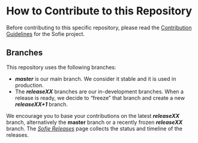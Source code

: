 # How to Contribute to this Repository

Before contributing to this specific repository, please read the [Contribution Guidelines](https://nrkno.github.io/sofie-core/docs/for-developers/contribution-guidelines) for the Sofie project.


## Branches
This repository uses the following branches:

* **_master_** is our main branch. We consider it stable and it is used in production.
* The **_releaseXX_** branches are our in-development branches. When a release is ready, we decide to “freeze” that branch and create a new **_releaseXX+1_** branch.

We encourage you to base your contributions on the latest **_releaseXX_** branch, alternatively the **master** branch or a recently frozen **_releaseXX_** branch. The [_Sofie Releases_](https://nrkno.github.io/sofie-core/releases) page collects the status and timeline of the releases.
